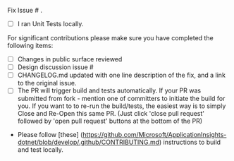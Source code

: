 Fix Issue # .
<Short description of the fix.>

- [ ] I ran Unit Tests locally.

For significant contributions please make sure you have completed the following items:

- [ ] Changes in public surface reviewed
- [ ] Design discussion issue #
- [ ] CHANGELOG.md updated with one line description of the fix, and a link to the original issue.
- [ ] The PR will trigger build and tests automatically. If your PR was submitted from fork - mention one of committers to initiate the build for you.
	  If you want to to re-run the build/tests, the easiest way is to simply Close and Re-Open this same PR. (Just click 'close pull request' followed by 'open pull request' buttons at the bottom of the PR)

- Please follow [these] (https://github.com/Microsoft/ApplicationInsights-dotnet/blob/develop/.github/CONTRIBUTING.md) instructions to build and test locally.
